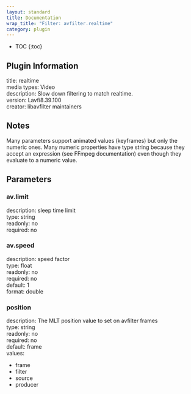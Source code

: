 ```yaml
---
layout: standard
title: Documentation
wrap_title: "Filter: avfilter.realtime"
category: plugin
---
```

* TOC
{:toc}

## Plugin Information

title: realtime  
media types:
Video  
description: Slow down filtering to match realtime.  
version: Lavfi8.39.100  
creator: libavfilter maintainers  

## Notes

Many parameters support animated values (keyframes) but only the numeric ones. Many numeric properties have type string because they accept an expression (see FFmpeg documentation) even though they evaluate to a numeric value.

## Parameters

### av.limit

  
description:
sleep time limit  
type: string  
readonly: no  
required: no  

### av.speed

  
description:
speed factor  
type: float  
readonly: no  
required: no  
default: 1  
format: double  

### position

  
description:
The MLT position value to set on avfilter frames  
type: string  
readonly: no  
required: no  
default: frame  
values:  

* frame
* filter
* source
* producer

